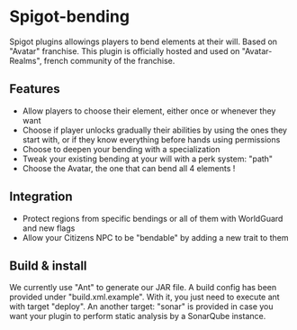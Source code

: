 # Spigot-bending
Spigot plugins allowings players to bend elements at their will. Based on "Avatar" franchise. This plugin is officially hosted and used on "Avatar-Realms", french community of the franchise.

## Features
 - Allow players to choose their element, either once or whenever they want
 - Choose if player unlocks gradually their abilities by using the ones they start with, or if they know everything before hands using permissions
 - Choose to deepen your bending with a specialization
 - Tweak your existing bending at your will with a perk system: "path"
 - Choose the Avatar, the one that can bend all 4 elements !
 
## Integration
 - Protect regions from specific bendings or all of them with WorldGuard and new flags
 - Allow your Citizens NPC to be "bendable" by adding a new trait to them
 
## Build & install
We currently use "Ant" to generate our JAR file. A build config has been provided under "build.xml.example". With it, you just need to execute ant with target "deploy".
An another target: "sonar" is provided in case you want your plugin to perform static analysis by a SonarQube instance.